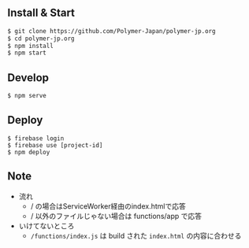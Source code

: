## Install & Start

```bash
$ git clone https://github.com/Polymer-Japan/polymer-jp.org
$ cd polymer-jp.org
$ npm install
$ npm start
```

## Develop

```bash
$ npm serve
```

## Deploy

```
$ firebase login
$ firebase use [project-id]
$ npm deploy
```

## Note
- 流れ
  * / の場合はServiceWorker経由のindex.htmlで応答
  * / 以外のファイルじゃない場合は functions/app で応答
- いけてないところ
  * `/functions/index.js` は build された `index.html` の内容に合わせる
  
